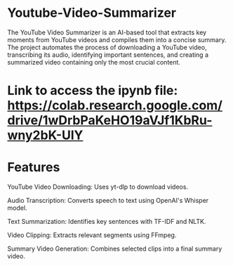 # Youtube-Video-Summarizer
The YouTube Video Summarizer is an AI-based tool that extracts key moments from YouTube videos and compiles them into a concise summary. The project automates the process of downloading a YouTube video, transcribing its audio, identifying important sentences, and creating a summarized video containing only the most crucial content.

# Link to access the ipynb file: https://colab.research.google.com/drive/1wDrbPaKeHO19aVJf1KbRu-wny2bK-UlY

# Features

YouTube Video Downloading: Uses yt-dlp to download videos.

Audio Transcription: Converts speech to text using OpenAI's Whisper model.

Text Summarization: Identifies key sentences with TF-IDF and NLTK.

Video Clipping: Extracts relevant segments using FFmpeg.

Summary Video Generation: Combines selected clips into a final summary video.

